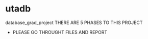 # utadb
database_grad_project
THERE ARE 5 PHASES TO THIS PROJECT 
- PLEASE GO THROUGHT FILES AND REPORT
